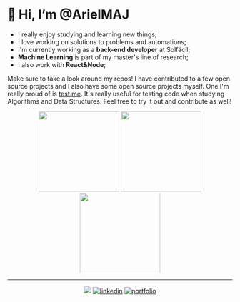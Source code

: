 # 👋 Hi, I’m @ArielMAJ

- I really enjoy studying and learning new things;
- I love working on solutions to problems and automations;
- I'm currently working as a **back-end developer** at Solfácil;
- **Machine Learning** is part of my master's line of research;
- I also work with **React&Node**;

Make sure to take a look around my repos! I have contributed to a few open source projects and I also have some open source projects myself.
One I'm really proud of is [test.me](https://github.com/ArielMAJ/test.me).
It's really useful for testing code when studying Algorithms and Data Structures.
Feel free to try it out and contribute as well!


<div align="center">
  <img height="180em" src="https://github-readme-stats-arielmaj.vercel.app/api?username=ArielMAJ&show_icons=true&theme=dark&include_all_commits=true&count_private=true"/>
  
  <img height="180em" src="https://github-readme-stats.vercel.app/api/top-langs/?username=ArielMAJ&layout=compact&langs_count=10&theme=dark&hide=Jupyter%20Notebook"/>
    
  <img height="180em" src="https://github-readme-streak-stats.herokuapp.com?user=ArielMAJ&theme=dark&ring=3722DD"/>
    
</div>

<hr>

<div align="center">

  ![](https://komarev.com/ghpvc/?username=ArielMAJ&style=for-the-badge)
  [![linkedin](https://img.shields.io/badge/linkedin-0A66C2?style=for-the-badge&logo=linkedin&logoColor=white)](https://www.linkedin.com/in/arielalmeida/)
  [![portfolio](https://img.shields.io/badge/my_portfolio-000?style=for-the-badge&logo=react&logoColor=white&color=blue)](https://ariel.artadevs.tech/)
  
</div>
